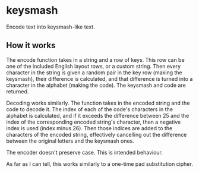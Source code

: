# keysmash
 Encode text into keysmash-like text.

## How it works

 The encode function takes in a string and a row of keys. This row can be one of the included English layout rows, or a custom string.
 Then every character in the string is given a random pair in the key row (making the keysmash), their difference is calculated, and that difference is turned into a character in the alphabet (making the code). The keysmash and code are returned.
 
 Decoding works similarly. The function takes in the encoded string and the code to decode it. The index of each of the code's characters in the alphabet is calculated, and if it exceeds the difference between 25 and the index of the corresponding encoded string's character, then a negative index is used (index minus 26). Then those indices are added to the characters of the encoded string, effectively cancelling out the difference between the original letters and the keysmash ones.

 The encoder doesn't preserve case. This is intended behaviour.

 As far as I can tell, this works similarly to a one-time pad substitution cipher.
